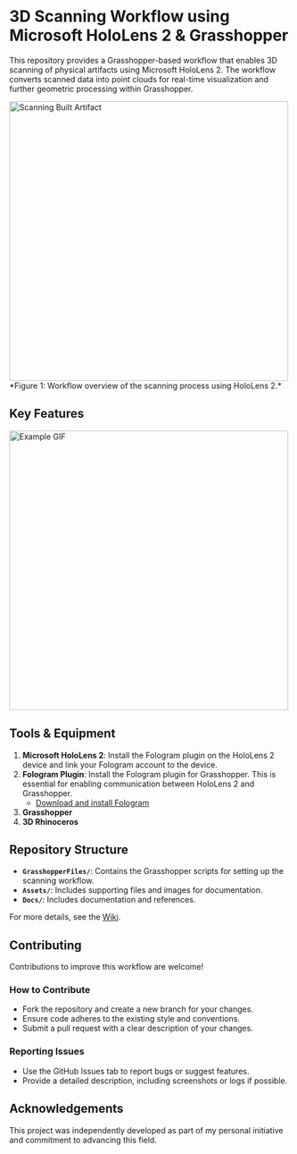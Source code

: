 # 3D Scanning Workflow using Microsoft HoloLens 2 & Grasshopper

This repository provides a Grasshopper-based workflow that enables 3D scanning of physical artifacts using Microsoft HoloLens 2. The workflow converts scanned data into point clouds for real-time visualization and further geometric processing within Grasshopper.

<img src="https://github.com/LoyWeiWin/Grasshopper_3DScanning/blob/main/Assets/Thumbnails/Img_3DScanningProcedure_UsingMicrosoftHololens2.jpg?raw=true" alt="Scanning Built Artifact" width="500">
*Figure 1: Workflow overview of the scanning process using HoloLens 2.*

## Key Features
<img src="https://github.com/LoyWeiWin/Grasshopper_3DScanning/blob/main/Assets/Video/Vid_3DScannedStructure.gif?raw=true" alt="Example GIF" width="500">

## Tools & Equipment
1. **Microsoft HoloLens 2**: Install the Fologram plugin on the HoloLens 2 device and link your Fologram account to the device.
2. **Fologram Plugin**: Install the Fologram plugin for Grasshopper. This is essential for enabling communication between HoloLens 2 and Grasshopper.
   - [Download and install Fologram](https://fologram.com/)
3. **Grasshopper**
4. **3D Rhinoceros**

## Repository Structure
- **`GrasshopperFiles/`**: Contains the Grasshopper scripts for setting up the scanning workflow.
- **`Assets/`**: Includes supporting files and images for documentation.
- **`Docs/`**: Includes documentation and references.

For more details, see the [Wiki](https://github.com/LoyWeiWin/Grasshopper_3DScanning/wiki).

## Contributing
Contributions to improve this workflow are welcome! 

### How to Contribute
- Fork the repository and create a new branch for your changes.
- Ensure code adheres to the existing style and conventions.
- Submit a pull request with a clear description of your changes.

### Reporting Issues
- Use the GitHub Issues tab to report bugs or suggest features.
- Provide a detailed description, including screenshots or logs if possible.

## Acknowledgements
This project was independently developed as part of my personal initiative and commitment to advancing this field.

